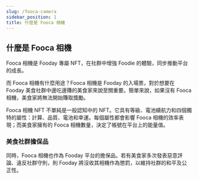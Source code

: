 ```yaml
---
slug: /fooca-camera
sidebar_position: 1
title: 什麼是 Fooca 相機
---
```


## 什麼是 Fooca 相機

Fooca 相機是 Fooday 專屬 NFT，在社群中增強 Foodie 的體驗，同步推動平台的成長。

而 Fooca 相機有什麼用途？Fooca 相機是 Fooday 的入場票，對於想要在 Fooday 美食社群中邊吃邊賺的美食家來說至關重要。簡單來說，如果沒有 Fooca 相機，美食家將無法開始賺取獎勵。

Fooca 相機 NFT 不單純是一般認知中的 NFT。它具有等級、電池續航力和四個獨特的屬性：計算、品質、電池和幸運。每個屬性都會影響 Fooca 相機的效率表現；而美食家擁有的 Fooca 相機數量，決定了帳號在平台上的能量值。

### 美食社群擔保品
同時，Fooca 相機也作為 Fooday 平台的擔保品。若有美食家多次發表惡意評論、違反社群守則，則 Fooday 將沒收其相機作為懲罰，以維持社群的和平及公正性。